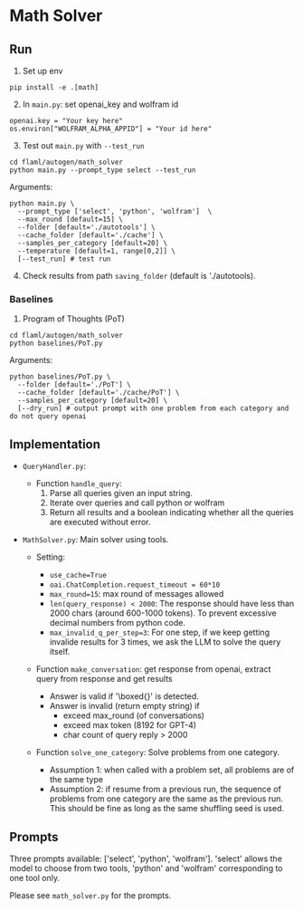 # Math Solver

## Run

1. Set up env

```
pip install -e .[math]
```

2. In `main.py`: set openai_key and wolfram id

```
openai.key = "Your key here"
os.environ["WOLFRAM_ALPHA_APPID"] = "Your id here"
```

3. Test out `main.py` with `--test_run`

```
cd flaml/autogen/math_solver
python main.py --prompt_type select --test_run
```

Arguments:

```
python main.py \
  --prompt_type ['select', 'python', 'wolfram']  \
  --max_round [default=15] \
  --folder [default='./autotools'] \
  --cache_folder [default='./cache'] \
  --samples_per_category [default=20] \
  --temperature [default=1, range[0,2]] \
  [--test_run] # test run
```

4. Check results from path `saving_folder` (default is './autotools).

### Baselines

1. Program of Thoughts (PoT)

```
cd flaml/autogen/math_solver
python baselines/PoT.py
```

Arguments:

```
python baselines/PoT.py \
  --folder [default='./PoT'] \
  --cache_folder [default='./cache/PoT'] \
  --samples_per_category [default=20] \
  [--dry_run] # output prompt with one problem from each category and do not query openai
```

## Implementation

- `QueryHandler.py`:

  - Function `handle_query`:
    1. Parse all queries given an input string.
    2. Iterate over queries and call python or wolfram
    3. Return all results and a boolean indicating whether all the queries are executed without error.
- `MathSolver.py`: Main solver using tools.

  - Setting:

    - `use_cache=True`
    - `oai.ChatCompletion.request_timeout = 60*10`
    - `max_round=15`: max round of messages allowed
    - `len(query_response) < 2000`: The response should have less than 2000 chars (around 600-1000 tokens). To prevent excessive decimal numbers from python code.
    - `max_invalid_q_per_step=3`: For one step, if we keep getting invalide results for 3 times, we ask the LLM to solve the query itself.
  - Function `make_conversation`: get response from openai, extract query from response and get results

    - Answer is valid if '\boxed{}' is detected.
    - Answer is invalid (return empty string) if
      - exceed max_round  (of conversations)
      - exceed max token (8192 for GPT-4)
      - char count of query reply > 2000
  - Function `solve_one_category`: Solve problems from one category.

    - Assumption 1: when called with a problem set, all problems are of the same type
    - Assumption 2: if resume from a previous run, the sequence of problems from one category are the same as the previous run. This should be fine as long as the same shuffling seed is used.

## Prompts

Three prompts available: ['select', 'python', 'wolfram'].
'select' allows the model to choose from two tools, 'python' and 'wolfram' corresponding to one tool only.

Please see `math_solver.py` for the prompts.
